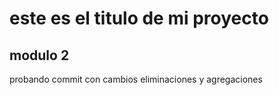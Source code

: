 # este es el titulo de mi proyecto

## modulo 2

probando commit con cambios eliminaciones y agregaciones